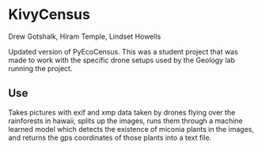 # KivyCensus
Drew Gotshalk, Hiram Temple, Lindset Howells

Updated version of PyEcoCensus. This was a student project that was made to work with the specific drone setups used by the Geology lab running the project.

## Use
Takes pictures with exif and xmp data taken by drones flying over the rainforests in hawaii, splits up the images, runs them through a machine learned model which detects the existence of miconia plants in the images, and returns the gps coordinates of those plants into a text file.

